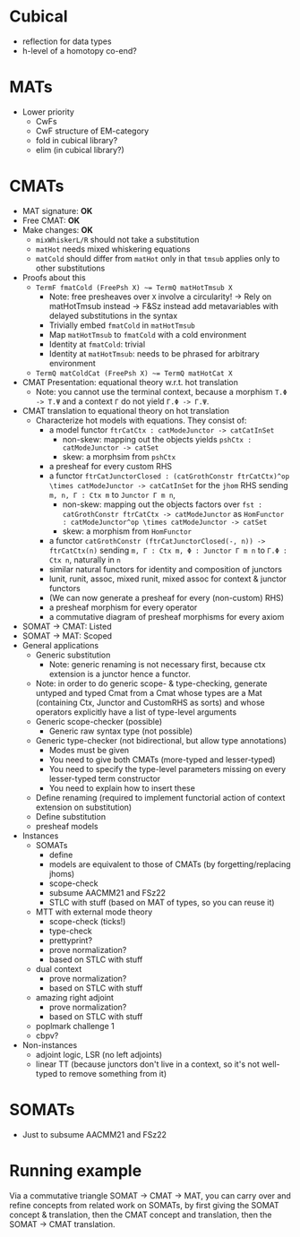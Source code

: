 # Cubical
- reflection for data types
- h-level of a homotopy co-end?

# MATs
- Lower priority
  - CwFs
  - CwF structure of EM-category
  - fold in cubical library?
  - elim (in cubical library?)

# CMATs
- MAT signature: **OK**
- Free CMAT: **OK**
- Make changes: **OK**
  - `mixWhiskerL/R` should not take a substitution
  - `matHot` needs mixed whiskering equations
  - `matCold` should differ from `matHot` only in that `tmsub` applies only to other substitutions
- Proofs about this
  - `TermF fmatCold (FreePsh X) ~= TermQ matHotTmsub X`
    - Note: free presheaves over `X` involve a circularity!
      -> Rely on matHotTmsub instead
      -> F&Sz instead add metavariables with delayed substitutions in the syntax
    - Trivially embed `fmatCold` in `matHotTmsub`
    - Map `matHotTmsub` to `fmatCold` with a cold environment
    - Identity at `fmatCold`: trivial
    - Identity at `matHotTmsub`: needs to be phrased for arbitrary environment
  - `TermQ matColdCat (FreePsh X) ~= TermQ matHotCat X`
- CMAT Presentation: equational theory w.r.t. hot translation
  - Note: you cannot use the terminal context, because a morphism `T.Φ -> T.Ψ` and a context `Γ` do not yield `Γ.Φ -> Γ.Ψ`.
- CMAT translation to equational theory on hot translation
  - Characterize hot models with equations. They consist of:
    - a model functor `ftrCatCtx : catModeJunctor -> catCatInSet`
      - non-skew: mapping out the objects yields `pshCtx : catModeJunctor -> catSet`
      - skew: a morphsim from `pshCtx`
    - a presheaf for every custom RHS
    - a functor `ftrCatJunctorClosed : (catGrothConstr ftrCatCtx)^op \times catModeJunctor -> catCatInSet` for the `jhom` RHS sending `m, n, Γ : Ctx m` to `Junctor Γ m n`,
      - non-skew: mapping out the objects factors over `fst : catGrothConstr ftrCatCtx -> catModeJunctor` as
        `HomFunctor : catModeJunctor^op \times catModeJunctor -> catSet`
      - skew: a morphism from `HomFunctor`
    - a functor `catGrothConstr (ftrCatJunctorClosed(-, n)) -> ftrCatCtx(n)` sending `m, Γ : Ctx m, Φ : Junctor Γ m n` to `Γ.Φ : Ctx n`,
      naturally in `n`
    - similar natural functors for identity and composition of junctors
    - lunit, runit, assoc, mixed runit, mixed assoc for context & junctor functors
    - (We can now generate a presheaf for every (non-custom) RHS)
    - a presheaf morphism for every operator
    - a commutative diagram of presheaf morphisms for every axiom
- SOMAT -> CMAT: Listed
- SOMAT -> MAT: Scoped
- General applications
  - Generic substitution
    - Note: generic renaming is not necessary first, because ctx extension is a junctor hence a functor.
  - Note: in order to do generic scope- & type-checking, generate untyped and typed Cmat from a Cmat whose types are a Mat (containing Ctx, Junctor and CustomRHS as sorts) and whose operators explicitly have a list of type-level arguments
  - Generic scope-checker (possible)
    - Generic raw syntax type (not possible)
  - Generic type-checker (not bidirectional, but allow type annotations)
    - Modes must be given
    - You need to give both CMATs (more-typed and lesser-typed)
    - You need to specify the type-level parameters missing on every lesser-typed term constructor
    - You need to explain how to insert these
  - Define renaming (required to implement functorial action of context extension on substitution)
  - Define substitution
  - presheaf models
- Instances
  - SOMATs
    - define
    - models are equivalent to those of CMATs (by forgetting/replacing jhoms)
    - scope-check
    - subsume AACMM21 and FSz22
    - STLC with stuff (based on MAT of types, so you can reuse it)
  - MTT with external mode theory
    - scope-check (ticks!)
    - type-check
    - prettyprint?
    - prove normalization?
    - based on STLC with stuff
  - dual context
    - prove normalization?
    - based on STLC with stuff
  - amazing right adjoint
    - prove normalization?
    - based on STLC with stuff
  - poplmark challenge 1
  - cbpv?
- Non-instances
  - adjoint logic, LSR (no left adjoints)
  - linear TT (because junctors don't live in a context, so it's not well-typed to remove something from it)

# SOMATs

- Just to subsume AACMM21 and FSz22

# Running example

Via a commutative triangle SOMAT -> CMAT -> MAT, you can carry over and refine concepts from related work on SOMATs, by first giving the SOMAT concept & translation, then the CMAT concept and translation, then the SOMAT -> CMAT translation.
